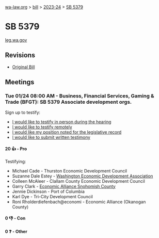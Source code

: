 [wa-law.org](/) > [bill](/bill/) > [2023-24](/bill/2023-24/) > [SB 5379](/bill/2023-24/sb/5379/)

# SB 5379
[leg.wa.gov](https://app.leg.wa.gov/billsummary?BillNumber=5379&Year=2023&Initiative=false)

## Revisions
* [Original Bill](1/)

## Meetings
### Tue 01/24 08:00 AM - Business, Financial Services, Gaming & Trade (BFGT): SB 5379 Associate development orgs.
Sign up to testify:
* [I would like to testify in person during the hearing](https://app.leg.wa.gov/csi/Testifier/Add?chamber=House&mId=30526&aId=149750&caId=20528&tId=1)
* [I would like to testify remotely](https://app.leg.wa.gov/csi/Testifier/Add?chamber=House&mId=30526&aId=149750&caId=20528&tId=2)
* [I would like my position noted for the legislative record](https://app.leg.wa.gov/csi/Testifier/Add?chamber=House&mId=30526&aId=149750&caId=20528&tId=3)
* [I would like to submit written testimony](https://app.leg.wa.gov/csi/Testifier/Add?chamber=House&mId=30526&aId=149750&caId=20528&tId=4)

#### 20 👍 - Pro
Testifying:
* Michael Cade - Thurston Economic Development Council
* Suzanne Dale Estey - [Washington Economic Development Association](/org/washington_economic_development_association/)
* Colleen McAleer - Clallam County Economic Development Council
* Garry Clark - [Economic Alliance Snohomish County](/org/economic_alliance_snohomish_county/)
* Jennie Dickinson - Port of Columbia
* Karl Dye - Tri-City Development Council
* Roni Rholderdiefenbach@economi - Economic Alliance (Okanogan County)

#### 0 👎 - Con

#### 0 ❓ - Other
